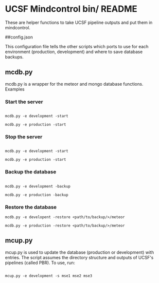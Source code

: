 # UCSF Mindcontrol bin/ README

These are helper functions to take UCSF pipeline outputs and put them in mindcontrol.

##config.json

This configuration file tells the other scripts which ports to use for each environment (production, development) and where to save database backups.

## mcdb.py

mcdb.py is a wrapper for the meteor and mongo database functions. Examples


### Start the server

```

mcdb.py -e development -start

mcdb.py -e production -start

```

### Stop the server

```

mcdb.py -e development -start

mcdb.py -e production -start

```

### Backup the database

```

mcdb.py -e development -backup

mcdb.py -e production -backup

```

### Restore the database

```
mcdb.py -e developent -restore <path/to/backup/>/meteor

mcdb.py -e production -restore <path/to/backup/>/meteor

```

## mcup.py

mcup.py is used to update the database (production or development) with entries. The script assumes the directory structure and outputs of UCSF's pipelines (called PBR). To use, run:

```

mcup.py -e development -s mse1 mse2 mse3

```




